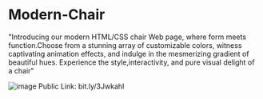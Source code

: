 # Modern-Chair
"Introducing our modern HTML/CSS chair Web page, where form meets function.Choose from a stunning array of customizable colors, witness captivating animation effects, and indulge in the mesmerizing gradient of beautiful hues. Experience the style,interactivity, and pure visual delight of a chair"

![image](https://github.com/kmishraa/Modern-Chair/assets/104066423/8f34a3d3-5b9b-4ac6-932c-7a39fdd76abf)
Public Link: bit.ly/3JwkahI    
